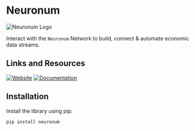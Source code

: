 # Neuronum

![Neuronum Logo](https://www.neuronum.net/logo_pip.png "Neuronum")

Interact with the `Neuronum` Network to build, connect & automate economic data streams.

## Links and Resources
[![Website](https://img.shields.io/badge/Website-Neuronum-blue)](https://www.neuronum.net)
[![Documentation](https://img.shields.io/badge/Docs-Read%20now-green)](https://www.neuronum.net/docs)


## Installation
Install the library using pip:

```bash
pip install neuronum
